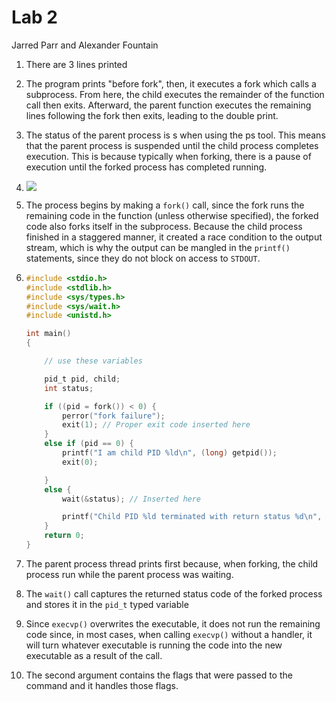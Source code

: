 # Lab 2

Jarred Parr and Alexander Fountain

1. There are 3 lines printed
2. The program prints "before fork", then, it executes a fork which calls a subprocess. From here, the child executes the remainder of the function call then exits. Afterward, the parent function executes the remaining lines following the fork then exits, leading to the double print.
3. The status of the parent process is s when using the ps tool. This means  that the parent process is suspended until the child process completes execution. This is because typically when forking, there is a pause of execution until the forked process has completed running.
4. ![](/home/ghost/Code/cs/CIS452/q4Diagram.PNG)

5. The process begins by making a `fork()` call, since the fork runs the remaining code in the function (unless otherwise specified), the forked code also forks itself in the subprocess. Because the child process finished in a staggered manner, it created a race condition to the output stream, which is why the output can be mangled in the `printf()` statements, since they do not block on access to `STDOUT`.

6. ```C
   #include <stdio.h>
   #include <stdlib.h>
   #include <sys/types.h>
   #include <sys/wait.h>
   #include <unistd.h>
   
   int main()
   {
   
       // use these variables
   
       pid_t pid, child;
       int status;
   
       if ((pid = fork()) < 0) {
           perror("fork failure");
           exit(1); // Proper exit code inserted here
       }
       else if (pid == 0) {
           printf("I am child PID %ld\n", (long) getpid());
           exit(0);
   
       }
       else {
           wait(&status); // Inserted here
   
           printf("Child PID %ld terminated with return status %d\n", (long) child, status);
       }
       return 0;
   }
   ```

7. The parent process thread prints first because, when forking, the child process run while the parent process was waiting.

8. The `wait()` call captures the returned status code of the forked process and stores it in the `pid_t` typed variable

9. Since `execvp()` overwrites the executable, it does not run the remaining code since, in most cases, when calling `execvp()` without a handler, it will turn whatever executable is running the code into the new executable as a result of the call.

10. The second argument contains the flags that were passed to the command and it handles those flags.